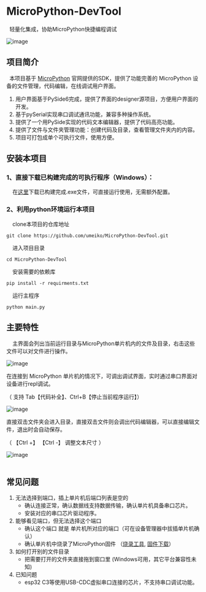 # MicroPython-DevTool
&nbsp;&nbsp;轻量化集成，协助MicroPython快捷编程调试


![image](https://user-images.githubusercontent.com/58870893/179134987-adce9ce5-733b-4643-835a-aadbc13acefd.png)


## 项目简介
&nbsp;&nbsp;本项目基于 [MicroPython](https://micropython.org/) 官网提供的SDK，提供了功能完善的 MicroPython 设备的文件管理，代码编辑，在线调试用户界面。<br>

1. 用户界面基于PySide6完成，提供了界面的designer源项目，方便用户界面的开发。
2. 基于pySerial实现串口调试通讯功能，兼容多种操作系统。
3. 提供了一个用PySide实现的代码文本编辑器，提供了代码高亮功能。
4. 提供了文件与文件夹管理功能：创建代码及目录，查看管理文件夹内的内容。
5. 项目可打包成单个可执行文件，使用方便。

## 安装本项目
### 1、直接下载已构建完成的可执行程序（Windows）：
&nbsp;&nbsp;&nbsp;&nbsp;在[这里](https://github.com/umeiko/MicroPython-DevTool/releases/tag/mpydt1.3.0)下载已构建完成.exe文件，可直接运行使用，无需额外配置。
### 2、利用python环境运行本项目
&nbsp;&nbsp;&nbsp;&nbsp;clone本项目的仓库地址

    git clone https://github.com/umeiko/MicroPython-DevTool.git
&nbsp;&nbsp;&nbsp;&nbsp;进入项目目录

    cd MicroPython-DevTool
&nbsp;&nbsp;&nbsp;&nbsp;安装需要的依赖库

    pip install -r requirments.txt
&nbsp;&nbsp;&nbsp;&nbsp;运行主程序

    python main.py


## 主要特性
&nbsp;&nbsp;&nbsp;&nbsp;主界面会列出当前运行目录与MicroPython单片机内的文件及目录，右击这些文件可以对文件进行操作。


![image](https://user-images.githubusercontent.com/58870893/179017048-b2f63cd5-69e5-47af-a812-e5b94351e491.png)


在连接到 MicroPython 单片机的情况下，可调出调试界面，实时通过串口界面对设备进行repl调试。

（ 支持 Tab【代码补全】、Ctrl+B【停止当前程序运行】）

![image](https://user-images.githubusercontent.com/58870893/170490165-a2c9ec12-24f0-48a8-abe5-393d0184afc1.png)

直接双击文件夹会进入目录，直接双击文件则会调出代码编辑器，可以直接编辑文件，退出时会自动保存。

（ 【Ctrl +】 【Ctrl -】 调整文本尺寸 ）


![image](https://user-images.githubusercontent.com/58870893/179019896-c589bb2c-55d6-4f62-a511-b11209acb763.png)
<br><br>
## 常见问题
1. 无法选择到端口，插上单片机后端口列表是空的
    - 确认连接正常，确认数据线支持数据传输，确认单片机具备串口芯片。
    - 安装对应的串口芯片驱动程序。
2. 能够看见端口，但无法选择这个端口
    - 确认这个端口 就是 单片机所对应的端口（可在设备管理器中拔插单片机确认）
    - 确认单片机中烧录了MicroPython固件 （[烧录工具](https://github.com/umeiko/ESPTOOL-GUI), [固件下载](https://micropython.org/download/)）
3. 如何打开别的文件目录
    - 把需要打开的文件夹直接拖到窗口里 (Windows可用，其它平台兼容性未知)
4. 已知问题
    - esp32 C3等使用USB-CDC虚拟串口连接的芯片，不支持串口调试功能。
